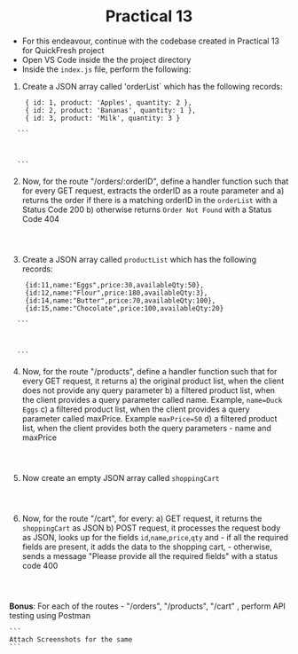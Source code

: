 <h1 align = "center">Practical 13</h1>

- For this endeavour, continue with the codebase created in Practical 13 for QuickFresh project
- Open VS Code inside the the project directory
- Inside the `index.js` file, perform the following:


1. Create a JSON array called 'orderList` which has the following records:

```
    { id: 1, product: 'Apples', quantity: 2 },
    { id: 2, product: 'Bananas', quantity: 1 },
    { id: 3, product: 'Milk', quantity: 3 }
```

      ```



      ```




2.  Now, for the route "/orders/:orderID", define a handler function such that for every GET request, extracts the orderID as a route parameter and 
      a) returns the order if there is a matching orderID in the `orderList` with a Status Code 200
      b) otherwise returns `Order Not Found` with a Status Code 404

      ```



      ```


3. Create a JSON array called `productList` which has the following records:

```
    {id:11,name:"Eggs",price:30,availableQty:50},
    {id:12,name:"Flour",price:180,availableQty:3},
    {id:14,name:"Butter",price:70,availableQty:100},
    {id:15,name:"Chocolate",price:100,availableQty:20}
```

      ```



      ```


4. Now, for the route "/products", define a handler function such that for every GET request, it returns
    a) the original product list, when the client does not provide any query parameter
    b) a filtered product list, when the client provides a query parameter called name. Example, `name=Duck Eggs`
    c) a filtered product list, when the client provides a query parameter called maxPrice. Example `maxPrice=50`
    d) a filtered product list, when the client provides both the query parameters - name and maxPrice

      ```



      ```


5.  Now create an empty JSON array called `shoppingCart`

    ```



    ```


6. Now, for the route "/cart", for every:
  a) GET request, it returns the `shoppingCart` as JSON 
  b) POST request, it processes the request body as JSON, looks up for the fields `id`,`name`,`price`,`qty` and
          - if all the required fields are present, it adds the data to the shopping cart,
          - otherwise, sends a message "Please provide all the required fields" with a status code 400

    ```



    ```


**Bonus**: For each of the routes - "/orders", "/products", "/cart" , perform API testing using Postman


    ```
    Attach Screenshots for the same
    ```

